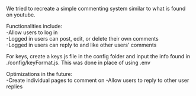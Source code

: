 We tried to recreate a simple commenting system similar to what is found on youtube. <br />

Functionalities include: <br />
-Allow users to log in <br />
-Logged in users can post, edit, or delete their own comments <br />
-Logged in users can reply to and like other users' comments<br />

For keys, create a keys.js file in the config folder and input the info found in ./config/keyFormat.js. This was done in place of using .env <br />

Optimizations in the future: <br />
-Create individual pages to comment on
-Allow users to reply to other user replies